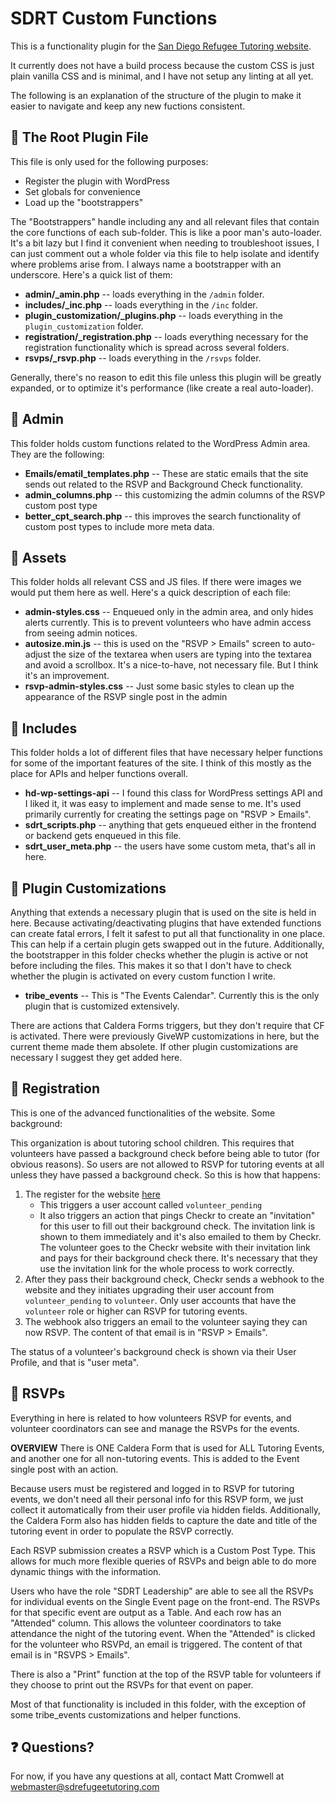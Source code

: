 # SDRT Custom Functions
This is a functionality plugin for the [San Diego Refugee Tutoring website](https://sdrefugeetutoring.com).

It currently does not have a build process because the custom CSS is just plain vanilla CSS and is minimal, and I have not setup any linting at all yet. 

The following is an explanation of the structure of the plugin to make it easier to navigate and keep any new fuctions consistent. 

## 📄 The Root Plugin File

This file is only used for the following purposes:

* Register the plugin with WordPress
* Set globals for convenience
* Load up the "bootstrappers"

The "Bootstrappers" handle including any and all relevant files that contain the core functions of each sub-folder. This is like a poor man's auto-loader. It's a bit lazy but I find it convenient when needing to troubleshoot issues, I can just comment out a whole folder via this file to help isolate and identify where problems arise from. I always name a bootstrapper with an underscore. Here's a quick list of them:

* **admin/_amin.php** -- loads everything in the `/admin` folder. 
* **includes/_inc.php** -- loads everything in the `/inc` folder.
* **plugin_customization/_plugins.php** -- loads everything in the `plugin_customization` folder. 
* **registration/_registration.php** -- loads everything necessary for the registration functionality which is spread across several folders. 
* **rsvps/_rsvp.php** -- loads everything in the `/rsvps` folder. 

Generally, there's no reason to edit this file unless this plugin will be greatly expanded, or to optimize it's performance (like create a real auto-loader).

## 📁 Admin

This folder holds custom functions related to the WordPress Admin area. They are the following:

* **Emails/ematil_templates.php** -- These are static emails that the site sends out related to the RSVP and Background Check functionality. 
* **admin_columns.php** -- this customizing the admin columns of the RSVP custom post type
* **better_cpt_search.php** -- this improves the search functionality of custom post types to include more meta data. 

## 📁 Assets

This folder holds all relevant CSS and JS files. If there were images we would put them here as well. Here's a quick description of each file:

* **admin-styles.css** -- Enqueued only in the admin area, and only hides alerts currently. This is to prevent volunteers who have admin access from seeing admin notices. 
* **autosize.min.js** -- this is used on the "RSVP > Emails" screen to auto-adjust the size of the textarea when users are typing into the textarea and avoid a scrollbox. It's a nice-to-have, not necessary file. But I think it's an improvement.
* **rsvp-admin-styles.css** -- Just some basic styles to clean up the appearance of the RSVP single post in the admin

## 📁 Includes

This folder holds a lot of different files that have necessary helper functions for some of the important features of the site. I think of this mostly as the place for APIs and helper functions overall. 

* **hd-wp-settings-api** -- I found this class for WordPress settings API and I liked it, it was easy to implement and made sense to me. It's used primarily currently for creating the settings page on "RSVP > Emails". 
* **sdrt_scripts.php** -- anything that gets enqueued either in the frontend or backend gets enqueued in this file.
* **sdrt_user_meta.php** -- the users have some custom meta, that's all in here. 

## 📁 Plugin Customizations

Anything that extends a necessary plugin that is used on the site is held in here. Because activating/deactivating plugins that have extended functions can create fatal errors, I felt it safest to put all that functionality in one place. This can help if a certain plugin gets swapped out in the future. Additionally, the bootstrapper in this folder checks whether the plugin is active or not before including the files. This makes it so that I don't have to check whether the plugin is activated on every custom function I write. 

* **tribe_events** -- This is "The Events Calendar". Currently this is the only plugin that is customized extensively. 

There are actions that Caldera Forms triggers, but they don't require that CF is activated. There were previously GiveWP customizations in here, but the current theme made them absolete. If other plugin customizations are necessary I suggest they get added here. 

## 📁 Registration
This is one of the advanced functionalities of the website. Some background:

This organization is about tutoring school children. This requires that volunteers have passed a background check before being able to tutor (for obvious reasons). So users are not allowed to RSVP for tutoring events at all unless they have passed a background check. So this is how that happens:

1. The register for the website [here](https://sdrefugeetutoring.com/volunteer/)
    * This triggers a user account called `volunteer_pending`
    * It also triggers an action that pings Checkr to create an "invitation" for this user to fill out their background check. The invitation link is shown to them immediately and it's also emailed to them by Checkr. The volunteer goes to the Checkr website with their invitation link and pays for their background check there. It's necessary that they use the invitation link for the whole process to work correctly. 
2. After they pass their background check, Checkr sends a webhook to the website and they initiates upgrading their user account from `volunteer_pending` to `volunteer`. Only user accounts that have the `volunteer` role or higher can RSVP for tutoring events. 
3. The webhook also triggers an email to the volunteer saying they can now RSVP. The content of that email is in "RSVP > Emails". 

The status of a volunteer's background check is shown via their User Profile, and that is "user meta". 

## 📁 RSVPs

Everything in here is related to how volunteers RSVP for events, and volunteer coordinators can see and manage the RSVPs for the events. 

**OVERVIEW**
There is ONE Caldera Form that is used for ALL Tutoring Events, and another one for all non-tutoring events. This is added to the Event single post with an action.

Because users must be registered and logged in to RSVP for tutoring events, we don't need all their personal info for this RSVP form, we just collect it automatically from their user profile via hidden fields. Additionally, the Caldera Form also has hidden fields to capture the date and title of the tutoring event in order to populate the RSVP correctly. 

Each RSVP submission creates a RSVP which is a Custom Post Type. This allows for much more flexible queries of RSVPs and beign able to do more dynamic things with the information. 

Users who have the role "SDRT Leadership" are able to see all the RSVPs for individual events on the Single Event page on the front-end. The RSVPs for that specific event are output as a Table. And each row has an "Attended" column. This allows the volunteer coordinators to take attendance the night of the tutoring event. When the "Attended" is clicked for the volunteer who RSVPd, an email is triggered. The content of that email is in "RSVPS > Emails". 

There is also a "Print" function at the top of the RSVP table for volunteers if they choose to print out the RSVPs for that event on paper. 

Most of that functionality is included in this folder, with the exception of some tribe_events customizations and helper functions. 

## ❓ Questions?
For now, if you have any questions at all, contact Matt Cromwell at webmaster@sdrefugeetutoring.com
